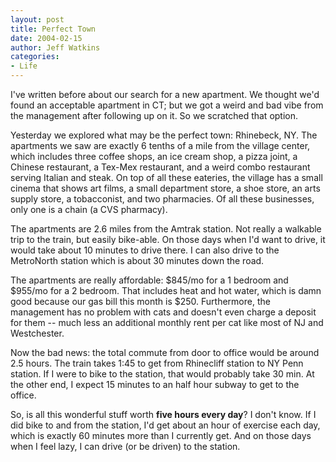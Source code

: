 ```yaml
---
layout: post
title: Perfect Town
date: 2004-02-15
author: Jeff Watkins
categories:
- Life
---
```


I've written before about our search for a new apartment. We thought we'd found an acceptable apartment in CT; but we got a weird and bad vibe from the management after following up on it. So we scratched that option.

Yesterday we explored what may be the perfect town: Rhinebeck, NY. The apartments we saw are exactly 6 tenths of a mile from the village center, which includes three coffee shops, an ice cream shop, a pizza joint, a Chinese restaurant, a Tex-Mex restaurant, and a weird combo restaurant serving Italian and steak. On top of all these eateries, the village has a small cinema that shows art films, a small department store, a shoe store, an arts supply store, a tobacconist, and two pharmacies. Of all these businesses, only one is a chain (a CVS pharmacy).

The apartments are 2.6 miles from the Amtrak station. Not really a walkable trip to the train, but easily bike-able. On those days when I'd want to drive, it would take about 10 minutes to drive there. I can also drive to the MetroNorth station which is about 30 minutes down the road.

The apartments are really affordable: $845/mo for a 1 bedroom and $955/mo for a 2 bedroom. That includes heat and hot water, which is damn good because our gas bill this month is $250. Furthermore, the management has no problem with cats and doesn't even charge a deposit for them -- much less an additional monthly rent per cat like most of NJ and Westchester.

Now the bad news: the total commute from door to office would be around 2.5 hours. The train takes 1:45 to get from Rhinecliff station to NY Penn station. If I were to bike to the station, that would probably take 30 min. At the other end, I expect 15 minutes to an half hour subway to get to the office.

So, is all this wonderful stuff worth <b>five hours every day</b>? I don't know. If I did bike to and from the station, I'd get about an hour of exercise each day, which is exactly 60 minutes more than I currently get. And on those days when I feel lazy, I can drive (or be driven) to the station.
